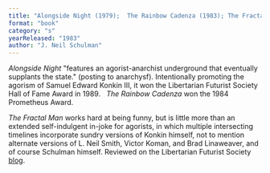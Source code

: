 ```yaml
---
title: "Alongside Night (1979);  The Rainbow Cadenza (1983); The Fractal Man (2018)"
format: "book"
category: "s"
yearReleased: "1983"
author: "J. Neil Schulman"
---
```

_Alongside Night_ "features an agorist-anarchist underground that eventually supplants the state." (posting to anarchysf).  Intentionally promoting the agorism of Samuel Edward Konkin III, it won the Libertarian Futurist Society Hall of Fame Award in 1989.
 
_The Rainbow Cadenza_ won the 1984 Prometheus Award.

_The Fractal Man_ works hard at being funny, but is little more than an extended self-indulgent in-joke for agorists, in which multiple intersecting timelines incorporate sundry versions of Konkin himself, not to mention alternate versions of L. Neil Smith, Victor Koman, and Brad Linaweaver, and of course Schulman himself. Reviewed on the Libertarian Futurist Society <a href="http://lfs.org/blog/review-the-fractal-man-by-j-neil-schulman/">blog</a>.
